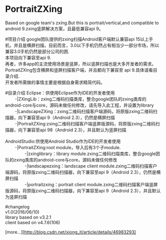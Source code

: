 # PortraitZXing
Based on google team's zxing.But this is portrait/vertical,and compatible to android 9.zxing竖屏解决方案，且最低兼容api 9。

#项目介绍
google团队提供的zxing扫描Android客户端默认兼容api 15以上手机，并且是横屏扫描，目前而言，3.0以下手机仍然占有相当少一部分市场，所以兼容3.0手机仍然是部分公司的困.
</br>本项目向下兼容至api 9.
</br>再者，许多app的主流使用场景是竖屏，所以竖屏扫描也是大多开发者的需求。
</br>PortraitZXing包含横屏和竖屏扫描客户端，并且都向下兼容至 api 9.具体请看目录介绍.
</br>开发者所需做的事情主要是根据自身需求精简代码。

#目录介绍
Eclipse：供使用Eclipse作为IDE的开发者使用</br>
&nbsp;&nbsp;&nbsp;&nbsp;&nbsp;&nbsp;&nbsp;&nbsp;-|ZXingLib：zxing二维码扫描类库，整合google团队的zxing类库的android-core与core，源码未做任何修改，请先导入此工程，并设置为library</br>
&nbsp;&nbsp;&nbsp;&nbsp;&nbsp;&nbsp;&nbsp;&nbsp;-|LandscapeZXing：zxing二维码扫描客户端源码，将原版zxing二维码扫描器，向下兼容至api 9（Android 2.3），仍然是横屏扫描</br>
&nbsp;&nbsp;&nbsp;&nbsp;&nbsp;&nbsp;&nbsp;&nbsp;-|PortraitZXing:zxing二维码扫描客户端竖屏版源码，将原版zxing二维码扫描器，向下兼容至api 98（Android 2.3），并且默认为竖屏扫描</br>
</br>
AndroidStudio:供使用Android Studio作为IDE的开发者使用</br>
&nbsp;&nbsp;&nbsp;&nbsp;&nbsp;&nbsp;&nbsp;&nbsp;-|PortraitZXing:root module，导入后有3个子module.</br>
&nbsp;&nbsp;&nbsp;&nbsp;&nbsp;&nbsp;&nbsp;&nbsp;&nbsp;&nbsp;&nbsp;&nbsp;&nbsp;&nbsp;&nbsp;&nbsp;-|zxinglibrary：library module.zxing二维码扫描类库，整合google团队的zxing类库的android-core与core，源码未做任何修改</br>
&nbsp;&nbsp;&nbsp;&nbsp;&nbsp;&nbsp;&nbsp;&nbsp;&nbsp;&nbsp;&nbsp;&nbsp;&nbsp;&nbsp;&nbsp;&nbsp;-|landscapezxing：landscape client module.zxing二维码扫描客户端源码，将原版zxing二维码扫描器，向下兼容至api 9（Android 2.3），仍然是横屏扫描</br>
&nbsp;&nbsp;&nbsp;&nbsp;&nbsp;&nbsp;&nbsp;&nbsp;&nbsp;&nbsp;&nbsp;&nbsp;&nbsp;&nbsp;&nbsp;&nbsp;-|portraitzxing：portrait client module.zxing二维码扫描客户端竖屏版源码，将原版zxing二维码扫描器，向下兼容至api 9（Android 2.3），并且默认为竖屏扫描</br>

#changelog</br>
v1.0(2016/06/10)</br>
library based on v3.2.1</br>
client based on v4.7.6(106)  

[more...][http://blog.csdn.net/xiong_it/article/details/46983293]
